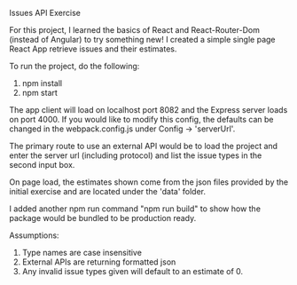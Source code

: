 Issues API Exercise

For this project, I learned the basics of React and 
React-Router-Dom (instead of Angular) to try something new!
I created a simple single page React App 
retrieve issues and their estimates. 

To run the project, do the following:

1) npm install
2) npm start

The app client will load on localhost port 8082
and the Express server loads on port 4000. If you would like
to modify this config, the defaults can be changed in the
webpack.config.js under Config -> 'serverUrl'.

The primary route to use an external API would be to load the
project and enter the server url (including protocol) and 
list the issue types in the second input box.

On page load, the estimates shown come from the json files
provided by the initial exercise and are located under the 
'data' folder.

I added another npm run command "npm run build" to
show how the package would be bundled to be production 
ready.

Assumptions:
1) Type names are case insensitive
2) External APIs are returning formatted json
3) Any invalid issue types given will default to an
estimate of 0.